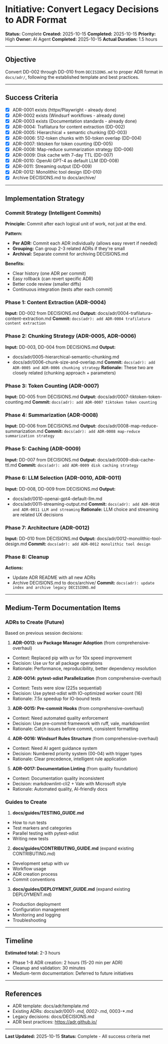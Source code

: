 # Initiative: Convert Legacy Decisions to ADR Format

**Status:** Complete
**Created:** 2025-10-15
**Completed:** 2025-10-15
**Priority:** High
**Owner:** AI Agent
**Completed:** 2025-10-15
**Actual Duration:** 1.5 hours

---

## Objective

Convert DD-002 through DD-010 from `DECISIONS.md` to proper ADR format in `docs/adr/`, following the established template and best practices.

---

## Success Criteria

- [x] ADR-0001 exists (httpx/Playwright - already done)
- [x] ADR-0002 exists (Windsurf workflows - already done)
- [x] ADR-0003 exists (Documentation standards - already done)
- [x] ADR-0004: Trafilatura for content extraction (DD-002)
- [x] ADR-0005: Hierarchical + semantic chunking (DD-003)
- [x] ADR-0006: 512-token chunks with 50-token overlap (DD-004)
- [x] ADR-0007: tiktoken for token counting (DD-005)
- [x] ADR-0008: Map-reduce summarization strategy (DD-006)
- [x] ADR-0009: Disk cache with 7-day TTL (DD-007)
- [x] ADR-0010: OpenAI GPT-4 as default LLM (DD-008)
- [x] ADR-0011: Streaming output (DD-009)
- [x] ADR-0012: Monolithic tool design (DD-010)
- [x] Archive DECISIONS.md to docs/archive/

---

## Implementation Strategy

### Commit Strategy (Intelligent Commits)

**Principle:** Commit after each logical unit of work, not just at the end.

**Pattern:**

- **Per ADR:** Commit each ADR individually (allows easy revert if needed)
- **Grouping:** Can group 2-3 related ADRs if they're small
- **Archival:** Separate commit for archiving DECISIONS.md

**Benefits:**

- Clear history (one ADR per commit)
- Easy rollback (can revert specific ADR)
- Better code review (smaller diffs)
- Continuous integration (tests after each commit)

### Phase 1: Content Extraction (ADR-0004)

**Input:** DD-002 from DECISIONS.md
**Output:** docs/adr/0004-trafilatura-content-extraction.md
**Commit:** `docs(adr): add ADR-0004 trafilatura content extraction`

### Phase 2: Chunking Strategy (ADR-0005, ADR-0006)

**Input:** DD-003, DD-004 from DECISIONS.md
**Output:**

- docs/adr/0005-hierarchical-semantic-chunking.md
- docs/adr/0006-chunk-size-and-overlap.md
**Commit:** `docs(adr): add ADR-0005 and ADR-0006 chunking strategy`
**Rationale:** These two are closely related (chunking approach + parameters)

### Phase 3: Token Counting (ADR-0007)

**Input:** DD-005 from DECISIONS.md
**Output:** docs/adr/0007-tiktoken-token-counting.md
**Commit:** `docs(adr): add ADR-0007 tiktoken token counting`

### Phase 4: Summarization (ADR-0008)

**Input:** DD-006 from DECISIONS.md
**Output:** docs/adr/0008-map-reduce-summarization.md
**Commit:** `docs(adr): add ADR-0008 map-reduce summarization strategy`

### Phase 5: Caching (ADR-0009)

**Input:** DD-007 from DECISIONS.md
**Output:** docs/adr/0009-disk-cache-ttl.md
**Commit:** `docs(adr): add ADR-0009 disk caching strategy`

### Phase 6: LLM Selection (ADR-0010, ADR-0011)

**Input:** DD-008, DD-009 from DECISIONS.md
**Output:**

- docs/adr/0010-openai-gpt4-default-llm.md
- docs/adr/0011-streaming-output.md
**Commit:** `docs(adr): add ADR-0010 and ADR-0011 LLM and streaming`
**Rationale:** LLM choice and streaming are related UX decisions

### Phase 7: Architecture (ADR-0012)

**Input:** DD-010 from DECISIONS.md
**Output:** docs/adr/0012-monolithic-tool-design.md
**Commit:** `docs(adr): add ADR-0012 monolithic tool design`

### Phase 8: Cleanup

**Actions:**

- Update ADR README with all new ADRs
- Archive DECISIONS.md to docs/archive/
**Commit:** `docs(adr): update index and archive legacy DECISIONS.md`

---

## Medium-Term Documentation Items

### ADRs to Create (Future)

Based on previous session decisions:

1. **ADR-0013: uv Package Manager Adoption** (from comprehensive-overhaul)

- Context: Replaced pip with uv for 10x speed improvement
- Decision: Use uv for all package operations
- Rationale: Performance, reproducibility, better dependency resolution

2. **ADR-0014: pytest-xdist Parallelization** (from comprehensive-overhaul)

- Context: Tests were slow (225s sequential)
- Decision: Use pytest-xdist with IO-optimized worker count (16)
- Rationale: 7.5x speedup for IO-bound tests

3. **ADR-0015: Pre-commit Hooks** (from comprehensive-overhaul)

- Context: Need automated quality enforcement
- Decision: Use pre-commit framework with ruff, vale, markdownlint
- Rationale: Catch issues before commit, consistent formatting

4. **ADR-0016: Windsurf Rules Structure** (from comprehensive-overhaul)

- Context: Need AI agent guidance system
- Decision: Numbered priority system (00-04) with trigger types
- Rationale: Clear precedence, intelligent rule application

5. **ADR-0017: Documentation Linting** (from quality foundation)

- Context: Documentation quality inconsistent
- Decision: markdownlint-cli2 + Vale with Microsoft style
- Rationale: Automated quality, AI-friendly docs

### Guides to Create

1. **docs/guides/TESTING_GUIDE.md**

- How to run tests
- Test markers and categories
- Parallel testing with pytest-xdist
- Writing new tests

2. **docs/guides/CONTRIBUTING_GUIDE.md** (expand existing CONTRIBUTING.md)

- Development setup with uv
- Workflow usage
- ADR creation process
- Commit conventions

3. **docs/guides/DEPLOYMENT_GUIDE.md** (expand existing DEPLOYMENT.md)

- Production deployment
- Configuration management
- Monitoring and logging
- Troubleshooting

---

## Timeline

**Estimated total:** 2-3 hours

- Phase 1-8 ADR creation: 2 hours (15-20 min per ADR)
- Cleanup and validation: 30 minutes
- Medium-term documentation: Deferred to future initiatives

---

## References

- ADR template: docs/adr/template.md
- Existing ADRs: docs/adr/0001-_.md, 0002-_.md, 0003-*.md
- Legacy decisions: docs/DECISIONS.md
- ADR best practices: https://adr.github.io/

---

**Last Updated:** 2025-10-15
**Status:** Complete - All success criteria met
